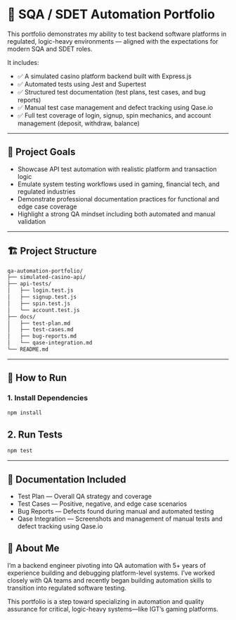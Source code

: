 # 🎯 SQA / SDET Automation Portfolio

This portfolio demonstrates my ability to test backend software platforms in regulated, logic-heavy environments — aligned with the expectations for modern SQA and SDET roles.

It includes:
- ✅ A simulated casino platform backend built with Express.js
- ✅ Automated tests using Jest and Supertest
- ✅ Structured test documentation (test plans, test cases, and bug reports)
- ✅ Manual test case management and defect tracking using Qase.io
- ✅ Full test coverage of login, signup, spin mechanics, and account management (deposit, withdraw, balance)

---

## 🧠 Project Goals

- Showcase API test automation with realistic platform and transaction logic
- Emulate system testing workflows used in gaming, financial tech, and regulated industries
- Demonstrate professional documentation practices for functional and edge case coverage
- Highlight a strong QA mindset including both automated and manual validation

---

## 🏗️ Project Structure

```bash
qa-automation-portfolio/
├── simulated-casino-api/
├── api-tests/  
│   ├── login.test.js
│   ├── signup.test.js
│   ├── spin.test.js
│   └── account.test.js
├── docs/  
│   ├── test-plan.md
│   ├── test-cases.md
│   ├── bug-reports.md
│   └── qase-integration.md
└── README.md 
```

---

## 🔧 How to Run

### 1. Install Dependencies

```bash
npm install
```

## 2. Run Tests

```bash
npm test
```

---

## 📄 Documentation Included

- Test Plan — Overall QA strategy and coverage
- Test Cases — Positive, negative, and edge case scenarios
- Bug Reports — Defects found during manual and automated testing
- Qase Integration — Screenshots and management of manual tests and defect tracking using Qase.io


## 📣 About Me

I’m a backend engineer pivoting into QA automation with 5+ years of experience building and debugging platform-level systems. I’ve worked closely with QA teams and recently began building automation skills to transition into regulated software testing.

This portfolio is a step toward specializing in automation and quality assurance for critical, logic-heavy systems—like IGT’s gaming platforms.
